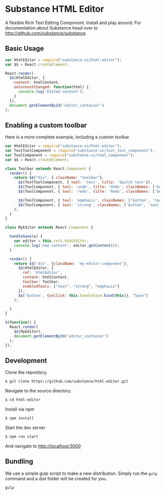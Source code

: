# Substance HTML Editor

A flexible Rich Text Editing Component. Install and play around. For documentation about Substance head over to http://github.com/substance/substance.


## Basic Usage

```js
var HtmlEditor = require("substance-ui/html-editor");
var $$ = React.createElement;

React.render(
  $$(HtmlEditor, {
    content: htmlContent,
    onContentChanged: function(html) {
      console.log('Edited content');
    }
  }),
  document.getElementById('editor_container')
);
```

## Enabling a custom toolbar

Here is a more complete example, including a custom toolbar.

```js
var HtmlEditor = require("substance-ui/html-editor");
var TextToolComponent = require("substance-ui/text_tool_component");
var ToolComponent = require("substance-ui/tool_component");
var $$ = React.createElement;

class Toolbar extends React.Component {
  render() {
    return $$("div", { className: "toolbar"},
      $$(TextToolComponent, { tool: 'text', title: 'Switch text'}),
      $$(ToolComponent, { tool: 'undo', title: 'Undo', classNames: ['button', 'tool']}, $$(Icon, {icon: "fa-undo"})),
      $$(ToolComponent, { tool: 'redo', title: 'Redo', classNames: ['button', 'tool']}, $$(Icon, {icon: "fa-repeat"})),

      $$(ToolComponent, { tool: 'emphasis', classNames: ['button', 'tool']}, $$(Icon, {icon: "fa-italic"})),
      $$(ToolComponent, { tool: 'strong', classNames: ['button', 'tool']}, $$(Icon, {icon: "fa-bold"}))
    );
  }
}

class MyEditor extends React.Component {

  handleSave(e) {
    var editor = this.refs.htmlEditor;
    console.log('new content', editor.getContent());
  }

  render() {
    return $$('div', {className: 'my-editor-component'},
      $$(HtmlEditor, {
        ref: 'htmlEditor',
        content: htmlContent,
        toolbar: Toolbar,
        enabledTools: ["text", "strong", "emphasis"]
      }),
      $$('button', {onClick: this.handleSave.bind(this)}, "Save")
    );

  }
}

$(function() {
  React.render(
    $$(MyEditor),
    document.getElementById('editor_container')
  );
});
```






## Development

Clone the repository.

```bash
$ git clone https://github.com/substance/html-editor.git
```

Navigate to the source directory.

```bash
$ cd html-editor
```

Install via npm

```bash
$ npm install
```

Start the dev server

```bash
$ npm run start
```

And navigate to [http://localhost:5000](http://localhost:5000)

## Bundling

We use a simple gulp script to make a new distribution. Simply run the `gulp` command and a dist folder will be created for you.

```bash
gulp
```
